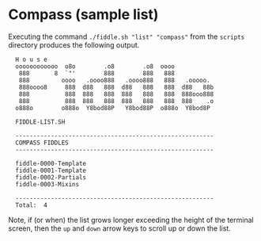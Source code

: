 Compass (sample list)
======

Executing the command `./fiddle.sh "list" "compass"` from the `scripts` directory produces the following output.

      H o u s e
      oooooooooooo  o8o        .o8        .o8  oooo
       888       8  `"'        888        888   888
       888         oooo   .oooo888   .oooo888   888   .ooooo.
       888oooo8     888  d88   888  d88   888   888  d88   88b
       888          888  888   888  888   888   888  888ooo888
       888          888  888   888  888   888   888  888    .o
      o888o        o888o  Y8bod88P   Y8bod88P  o888o  Y8bod8P
      
      FIDDLE-LIST.SH
      
      --------------------------------------------------------
      COMPASS FIDDLES
      --------------------------------------------------------
      
      fiddle-0000-Template
      fiddle-0001-Template
      fiddle-0002-Partials
      fiddle-0003-Mixins
      
      --------------------------------------------------------
      Total:  4
      
      
Note, if (or when) the list grows longer exceeding the height of the terminal screen, then the `up` and `down` arrow 
keys to scroll up or down the list. 
